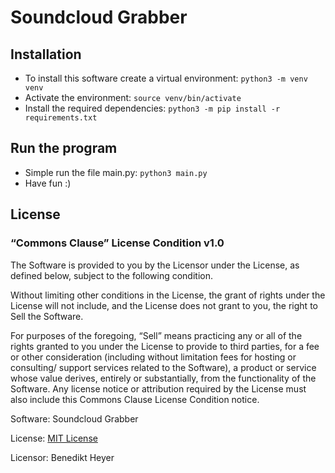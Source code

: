 # Soundcloud Grabber

## Installation
* To install this software create a virtual environment: `python3 -m venv venv`
* Activate the environment: `source venv/bin/activate`
* Install the required dependencies: `python3 -m pip install -r requirements.txt`

## Run the program
* Simple run the file main.py: `python3 main.py`
* Have fun :)




## License
### “Commons Clause” License Condition v1.0

The Software is provided to you by the Licensor under the License, as defined below, subject to the following condition.

Without limiting other conditions in the License, the grant of rights under the License will not include, and the License does not grant to you, the right to Sell the Software.

For purposes of the foregoing, “Sell” means practicing any or all of the rights granted to you under the License to provide to third parties, for a fee or other consideration (including without limitation fees for hosting or consulting/ support services related to the Software), a product or service whose value derives, entirely or substantially, from the functionality of the Software. Any license notice or attribution required by the License must also include this Commons Clause License Condition notice.

Software: Soundcloud Grabber

License: [MIT License](https://choosealicense.com/licenses/mit/)

Licensor: Benedikt Heyer
